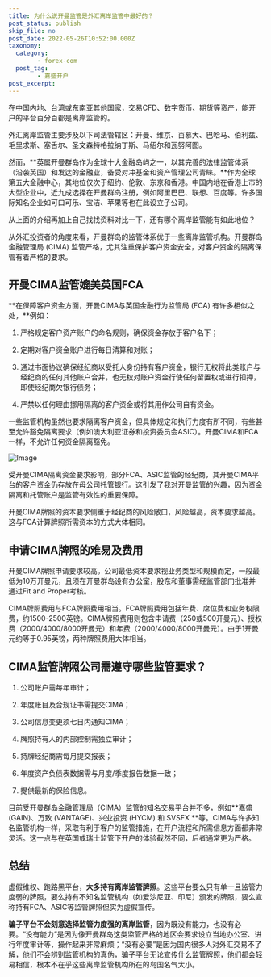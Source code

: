 ```yaml
---
title: 为什么说开曼监管是外汇离岸监管中最好的？
post_status: publish
skip_file: no
post_date: 2022-05-26T10:52:00.000Z
taxonomy:
  category:
        - forex-com
  post_tag:
        - 嘉盛开户
post_excerpt: 
---
```

在中国内地、台湾或东南亚其他国家，交易CFD、数字货币、期货等资产，能开户的平台百分百都是离岸监管的。

外汇离岸监管主要涉及以下司法管辖区：开曼、维京、百慕大、巴哈马、伯利兹、毛里求斯、塞舌尔、圣文森特格拉纳丁斯、马绍尔和瓦努阿图。

然而，**英属开曼群岛作为全球十大金融岛屿之一，以其完善的法律监管体系（沿袭英国）和发达的金融业，备受对冲基金和资产管理公司青睐。**作为全球第五大金融中心，其地位仅次于纽约、伦敦、东京和香港。中国内地在香港上市的大型企业中，近九成选择在开曼群岛注册，例如阿里巴巴、联想、百度等。许多国际知名企业如可口可乐、宝洁、苹果等也在此设立子公司。

从上面的介绍再加上自己找找资料对比一下，还有哪个离岸监管能有如此地位？

从外汇投资者的角度来看，开曼群岛的监管体系优于一些离岸监管机构。开曼群岛金融管理局 (CIMA) 监管严格，尤其注重保护客户资金安全，对客户资金的隔离保管有着严格的要求。

## 开曼CIMA监管媲美英国FCA

**在保障客户资金方面，开曼CIMA与英国金融行为监管局 (FCA) 有许多相似之处，**例如：

1. 严格规定客户资产账户的命名规则，确保资金存放于客户名下；

1. 定期对客户资金账户进行每日清算和对账；

1. 通过书面协议确保经纪商以受托人身份持有客户资金，银行无权将此类账户与经纪商的任何其他账户合并，也无权对账户资金行使任何留置权或进行扣押，即使经纪商欠银行债务；

1. 严禁以任何理由挪用隔离的客户资金或将其用作公司自有资金。

一些监管机构虽然也要求隔离客户资金，但具体规定和执行力度有所不同，有些甚至允许豁免隔离要求（例如澳大利亚证券和投资委员会ASIC）。开曼CIMA和FCA一样，不允许任何资金隔离豁免。

![Image](https://prod-files-secure.s3.us-west-2.amazonaws.com/39ed1227-6d7d-4570-be36-9ccd4a2c4241/bd849744-3fcb-4a37-8312-357962c8f065/image.png?X-Amz-Algorithm=AWS4-HMAC-SHA256&X-Amz-Content-Sha256=UNSIGNED-PAYLOAD&X-Amz-Credential=ASIAZI2LB4665NNGPO3Y%2F20250520%2Fus-west-2%2Fs3%2Faws4_request&X-Amz-Date=20250520T221401Z&X-Amz-Expires=3600&X-Amz-Security-Token=IQoJb3JpZ2luX2VjEPb%2F%2F%2F%2F%2F%2F%2F%2F%2F%2FwEaCXVzLXdlc3QtMiJIMEYCIQCqnMjkmh5l5Sl%2BywOULQyCuvMQn0G2m2EWLAcyV9cgCAIhAKc8sskUMZp%2FoPQBNAmExNTrEK9qkFS8iWClE5D8W%2BLxKogECK%2F%2F%2F%2F%2F%2F%2F%2F%2F%2F%2FwEQABoMNjM3NDIzMTgzODA1Igxktw6RcI9%2FTbwZR4Eq3AMBGVsHdmi4ju%2BZBk1rb%2FhYWUsIDpcb%2B4N9UYSAEWsL7Y9FcNAb0kkQWqDN0i7CG7vkRqC7QKmHm7UzFMUfJeJuRatw%2BWhUrTLrmHBpgUY8iY4587ZrTHY%2FKsNUbb2vFS0YiQ41en6bR1APjiWlbGuvzd2XzD3IV5DpSnFGgfdjnK74SyxW%2FtJgFut%2FkWR1UASrwgMvpmNVPqdkQjSOn9E5OnOtO9C%2FesO20%2B3gScW7aOF4bgrk3arCYvgAoNWnuO%2BC4CZSO3VuxKv44QQ3wwBZ%2BKzUwcqP%2Bptpz%2BzbHQjuzD8wpOX99vv7jnItzgi%2Fb4XHfpUzPNkLSV%2BOOi6ZtC%2B5RgktEjSXjF3U2FDk2HptzgMbO1vMWu0Bp3P97Pmgw8qX6AQu%2BaYQC3%2F01ijvYMAcC%2BXhuOpfyrP3fY68o%2FOodsYwuYVZ4MUQBWnmlU7WaPURi0aQL9PNpEaRaxznYZiVWCe3b2sndq1T8b4MOk7Oky6Gyx0xwMJAnFT9tngp%2FgcbS6iMZiqhdncLzXohay2eaQcIvKGUO3FtnQiBeYyZB5ATJBqq6gX5wyN%2FdAj%2FF7mmwkrOaCLdwLXYo2PN1B7t1felJJpudGgWa2ph2tC37dcAwH%2FVmt8KdbwGdTCn57PBBjqkAUB7sY5n9ofxkCgmwh1XGEy84DPW7tbcH7T5hAwQAXwdYXNYJMz2uzzC9hPPBkqXCJeEksRIxmQTjZfA9pVmxxjSjq6ehPzF12qfnViVljYB7gYocxFssZC77%2FLIcSYw2ZwhaEBsyXjKVx3emC%2B2IMkvE2yV1kfoQ%2FlXFgfhS1QF5mDRej5oUvwAPMhrxSCq0cJc%2BPs8UnVWrTb7Ag0Mw3TKmXrW&X-Amz-Signature=51d879769df164a292952ce5d7c4ab6b4fc92348688cffac3c2577da37da9746&X-Amz-SignedHeaders=host&x-id=GetObject)

受开曼CIMA隔离资金要求影响，部分FCA、ASIC监管的经纪商，其开曼CIMA平台的客户资金仍存放在母公司托管银行。这引发了我对开曼监管的兴趣，因为资金隔离和托管账户是监管有效性的重要保障。

开曼CIMA牌照的资本要求侧重于经纪商的风险敞口，风险越高，资本要求越高。这与FCA计算牌照所需资本的方式大体相同。

## **申请CIMA牌照的难易及费用**

开曼CIMA牌照申请要求较高。公司最低资本要求视业务类型和规模而定，一般最低为10万开曼元，且须在开曼群岛设有办公室，股东和董事需经监管部门批准并通过Fit and Proper考核。

CIMA牌照费用与FCA牌照费用相当。FCA牌照费用包括年费、席位费和业务权限费，约1500-2500英镑。CIMA牌照费用则包含申请费（250或500开曼元）、授权费（2000/4000/8000开曼元）和年费（2000/4000/8000开曼元）。由于1开曼元约等于0.95英镑，两种牌照费用大体相当。

## CIMA监管牌照公司需遵守哪些监管要求？

1. 公司账户需每年审计；

1. 年度账目及合规证书需提交CIMA；

1. 公司信息变更须七日内通知CIMA；

1. 牌照持有人的内部控制需独立审计；

1. 持牌经纪商需每月提交报表；

1. 年度资产负债表数据需与月度/季度报告数据一致；

1. 提供最新的保险信息。

目前受开曼群岛金融管理局（CIMA）监管的知名交易平台并不多，例如**嘉盛 (GAIN)、万致 (VANTAGE)、兴业投资 (HYCM) 和 SVSFX **等。CIMA与许多知名监管机构一样，采取有利于客户的监管措施，在开户流程和所需信息方面都非常灵活。这一点与在英国或瑞士监管下开户的体验截然不同，后者通常更为严格。

## 总结

虚假维权、跑路黑平台，**大多持有离岸监管牌照**。这些平台要么只有单一且监管力度弱的牌照，要么持有不知名监管机构（如爱沙尼亚、印尼）颁发的牌照，要么宣称持有FCA、ASIC等监管牌照但实为虚假宣传。

**骗子平台不会刻意选择监管力度强的离岸监管**，因为既没有能力，也没有必要。“没有能力”是因为像开曼群岛这类监管严格的地区会要求设立当地办公室、进行年度审计等，操作起来非常麻烦；“没有必要”是因为国内很多人对外汇交易不了解，他们不会辨别监管机构的真伪，骗子平台无论宣传什么监管牌照，他们都会轻易相信，根本不在乎这些离岸监管机构所在的岛国名气大小。